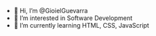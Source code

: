 - 👋 Hi, I’m @GioielGuevarra
- 👀 I’m interested in Software Development
- 🌱 I’m currently learning HTML, CSS, JavaScript

